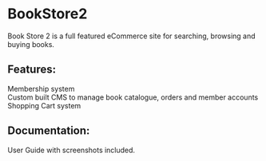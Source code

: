 BookStore2
==========

Book Store 2 is a full featured eCommerce site for searching, browsing and buying books.  

Features:
---------

Membership system  
Custom built CMS to manage book catalogue, orders and member accounts  
Shopping Cart system

Documentation:
-------------

User Guide with screenshots included.
